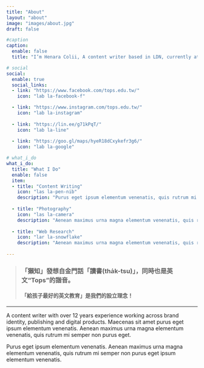 ```yaml
---
title: "About"
layout: "about"
image: "images/about.jpg"
draft: false

#caption
caption:
  enable: false
  title: "I’m Henara Colii, A content writer based in LDN, currently at Bookworm."

# social
social:
  enable: true
  social_links:
  - link: "https://www.facebook.com/tops.edu.tw/"
    icon: "lab la-facebook-f"

  - link: "https://www.instagram.com/tops.edu.tw/"
    icon: "lab la-instagram"
    
  - link: "https://lin.ee/g71kPqT/"
    icon: "lab la-line"
    
  - link: "https://goo.gl/maps/hyeR18dCxykefr3g6/"
    icon: "lab la-google"

# what_i_do
what_i_do:
  title: "What I Do"
  enable: false
  item:
  - title: "Content Writing"
    icon: "las la-pen-nib"
    description: "Purus eget ipsum elementum venenatis, quis rutrum mi semper nonpurus eget ipsum elementum venenatis."
    
  - title: "Photography"
    icon: "las la-camera"
    description: "Aenean maximus urna magna elementum venenatis, quis rutrum mi semper non purus eget ipsum elementum venenatis."
    
  - title: "Web Research"
    icon: "lar la-snowflake"
    description: "Aenean maximus urna magna elementum venenatis, quis rutrum mi semper non purus eget ipsum elementum venenatis."
 
---
```

> ### 「獺知」發想自金門話「讀書(tha̍k-tsu)」，同時也是英文“Tops”的諧音。
> #### 「給孩子最好的英文教育」是我們的設立理念！
---
A content writer with over 12 years experience working across brand identity, publishing and digital products. Maecenas sit amet purus eget ipsum elementum venenatis. Aenean maximus urna magna elementum venenatis, quis rutrum mi semper non purus eget.

Purus eget ipsum elementum venenatis. Aenean maximus urna magna elementum venenatis, quis rutrum mi semper non purus eget ipsum elementum venenatis.
